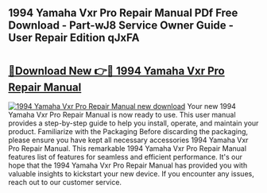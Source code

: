 ## 1994 Yamaha Vxr Pro Repair Manual PDf Free Download - Part-wJ8 Service Owner Guide - User Repair Edition qJxFA

# <h2><a href="http://bc81117.oget.top/?id=1994+Yamaha+Vxr+Pro+Repair+Manual">🔗Download New 👉🔴 1994 Yamaha Vxr Pro Repair Manual</a></h2>

[![1994 Yamaha Vxr Pro Repair Manual new download](https://i.imgur.com/5g1atiW.png)](http://bc81117.oget.top/?id=1994+Yamaha+Vxr+Pro+Repair+Manual)
Your new 1994 Yamaha Vxr Pro Repair Manual is now ready to use. This user manual provides a step-by-step guide to help you install, operate, and maintain your product. Familiarize with the Packaging Before discarding the packaging, please ensure you have kept all necessary accessories 1994 Yamaha Vxr Pro Repair Manual. This remarkable 1994 Yamaha Vxr Pro Repair Manual features list of features for seamless and efficient performance. It's our hope that the 1994 Yamaha Vxr Pro Repair Manual has provided you with valuable insights to kickstart your new device. If you encounter any issues, reach out to our customer service.

